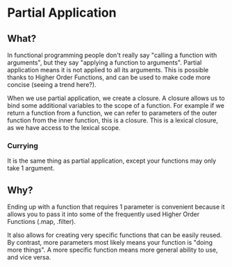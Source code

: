 # Partial Application

## What?
In functional programming people don't really say "calling a function with arguments", but they say "applying a function to arguments". Partial application means it is not applied to all its arguments. This is possible thanks to Higher Order Functions, and can be used to make code more concise (seeing a trend here?).

When we use partial application, we create a closure. A closure allows us to bind some additional variables to the scope of a function. For example if we return a function from a function, we can refer to parameters of the outer function from the inner function, this is a closure. This is a lexical closure, as we have access to the lexical scope. 

### Currying
It is the same thing as partial application, except your functions may only take 1 argument. 

## Why?

Ending up with a function that requires 1 parameter is convenient because it allows you to pass it into some of the frequently used Higher Order Functions (.map, .filter). 

It also allows for creating very specific functions that can be easily reused. By contrast, more parameters most likely means your function is "doing more things". A more specific function means more general ability to use, and vice versa.